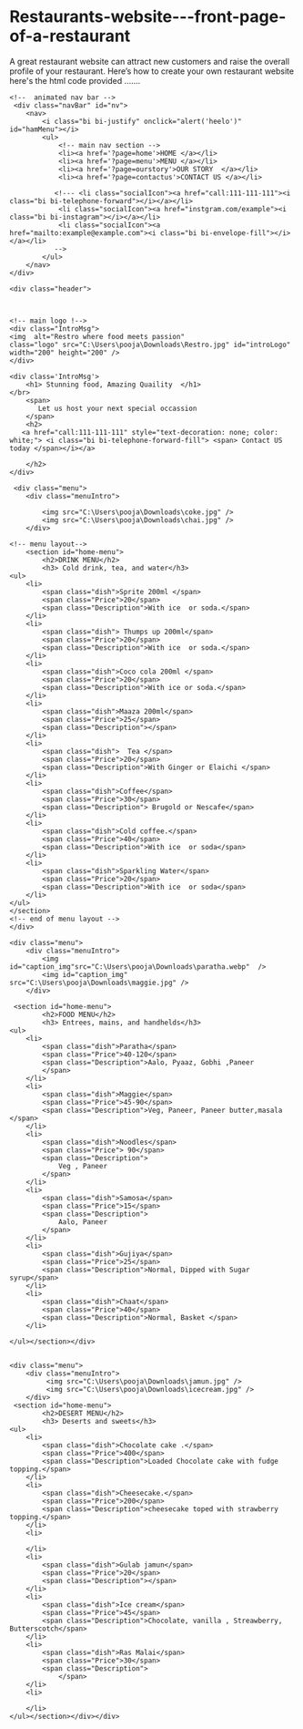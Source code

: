 # Restaurants-website---front-page-of-a-restaurant
A great restaurant website can attract new customers and raise the overall profile of your restaurant. Here’s how to create your own restaurant website
here's the html code provided .......
<html>

<head>
	<title> Restraurant </title>
    <meta charset="UTF-8">
    <meta http-equiv="X-UA-Compatible" content="IE=edge">
    <meta name="viewport" content="width=device-width, initial-scale=1.0">
    <link rel="stylesheet" href='./css/main.css' />
    <link rel="shortcut icon" href="C:\Users\pooja\Downloads\front image.jpg"/>
    <!---<script src="./js/anime.min.js"></script>    
    <script src="js/intro.js"></script>-->
    <link rel="stylesheet" href="root.css">
    
</head>
<body>

    <!--  animated nav bar -->
     <div class="navBar" id="nv">
        <nav>
            <i class="bi bi-justify" onclick="alert('heelo')" id="hamMenu"></i>
            <ul>
                <!-- main nav section -->
                <li><a href='?page=home'>HOME </a></li>
                <li><a href='?page=menu'>MENU </a></li>
                <li><a href='?page=ourstory'>OUR STORY  </a></li>
                <li><a href='?page=contactus'>CONTACT US </a></li>
                  
               <!--- <li class="socialIcon"><a href="call:111-111-111"><i class="bi bi-telephone-forward"></i></a></li>
                <li class="socialIcon"><a href="instgram.com/example"><i class="bi bi-instagram"></i></a></li>
                <li class="socialIcon"><a href="mailto:example@example.com"><i class="bi bi-envelope-fill"></i></a></li>
               -->
            </ul>
        </nav>
    </div>  
    
    <div class="header">

       
         
    <!-- main logo !-->
	<div class="IntroMsg">
    <img  alt="Restro where food meets passion" 
    class="logo" src="C:\Users\pooja\Downloads\Restro.jpg" id="introLogo" width="200" height="200" />
    </div>
    
	<div class='IntroMsg'>
        <h1> Stunning food, Amazing Quaility  </h1>
    </br>
        <span>
           Let us host your next special occassion
        </span>
        <h2>
       <a href="call:111-111-111" style="text-decoration: none; color: white;"> <i class="bi bi-telephone-forward-fill"> <span> Contact US today </span></i></a>
       
        </h2>
	</div>
        
     <div class="menu">   
        <div class="menuIntro">     
            
            <img src="C:\Users\pooja\Downloads\coke.jpg" />
            <img src="C:\Users\pooja\Downloads\chai.jpg" />
        </div>
            
    <!-- menu layout-->
        <section id="home-menu">
            <h2>DRINK MENU</h2>
			<h3> Cold drink, tea, and water</h3>
	<ul>
		<li>
			<span class="dish">Sprite 200ml </span>
			<span class="Price">20</span>
			<span class="Description">With ice  or soda.</span>
		</li>
		<li>
			<span class="dish"> Thumps up 200ml</span>
			<span class="Price">20</span>
			<span class="Description">With ice  or soda.</span>
		</li>
		<li>
			<span class="dish">Coco cola 200ml </span>
			<span class="Price">20</span>
			<span class="Description">With ice or soda.</span>
		</li>
		<li>
			<span class="dish">Maaza 200ml</span>
			<span class="Price">25</span>
			<span class="Description"></span>
		</li>
		<li>
			<span class="dish">  Tea </span>
			<span class="Price">20</span>
			<span class="Description">With Ginger or Elaichi </span>
		</li>
		<li>
			<span class="dish">Coffee</span>
			<span class="Price">30</span>
			<span class="Description"> Brugold or Nescafe</span>
		</li>
		<li>
			<span class="dish">Cold coffee.</span>
			<span class="Price">40</span>
			<span class="Description">With ice  or soda</span>
		</li>
		<li>
			<span class="dish">Sparkling Water</span>
			<span class="Price">20</span>
			<span class="Description">With ice  or soda</span>
		</li>
	</ul>
    </section>
    <!-- end of menu layout -->
    </div>

    <div class="menu">   
        <div class="menuIntro">    
            <img  id="caption_img"src="C:\Users\pooja\Downloads\paratha.webp"  />  
            <img id="caption_img" src="C:\Users\pooja\Downloads\maggie.jpg" />
        </div>
 
     <section id="home-menu">
            <h2>FOOD MENU</h2>
			<h3> Entrees, mains, and handhelds</h3>
	<ul>
		<li>
			<span class="dish">Paratha</span>
			<span class="Price">40-120</span>
			<span class="Description">Aalo, Pyaaz, Gobhi ,Paneer  
			</span>
		</li>
		<li>
			<span class="dish">Maggie</span>
			<span class="Price">45-90</span>
			<span class="Description">Veg, Paneer, Paneer butter,masala </span>
		</li>
		<li>
			<span class="dish">Noodles</span>
			<span class="Price"> 90</span>
			<span class="Description">
				Veg , Paneer 
			</span>
		</li>
		<li>
			<span class="dish">Samosa</span>
			<span class="Price">15</span>
			<span class="Description">
				Aalo, Paneer
			</span>
		</li>
		<li>
			<span class="dish">Gujiya</span>
			<span class="Price">25</span>
			<span class="Description">Normal, Dipped with Sugar syrup</span>
		</li>
		<li>
			<span class="dish">Chaat</span>
			<span class="Price">40</span>
			<span class="Description">Normal, Basket </span>
		</li>
		
	</ul></section></div>


    <div class="menu">   
        <div class="menuIntro">    
             <img src="C:\Users\pooja\Downloads\jamun.jpg" />
             <img src="C:\Users\pooja\Downloads\icecream.jpg" />
        </div>
     <section id="home-menu">
            <h2>DESERT MENU</h2>
			<h3> Deserts and sweets</h3>
	<ul>
		<li>
			<span class="dish">Chocolate cake .</span>
			<span class="Price">400</span>
			<span class="Description">Loaded Chocolate cake with fudge topping.</span>
		</li>
		<li>
			<span class="dish">Cheesecake.</span>
			<span class="Price">200</span>
			<span class="Description">cheesecake toped with strawberry topping.</span>
		</li>
		<li>
			
		</li>
		<li>
			<span class="dish">Gulab jamun</span>
			<span class="Price">20</span>
			<span class="Description"></span>
		</li>
		<li>
			<span class="dish">Ice cream</span>
			<span class="Price">45</span>
			<span class="Description">Chocolate, vanilla , Streawberry, Butterscotch</span>
		</li>
		<li>
			<span class="dish">Ras Malai</span>
			<span class="Price">30</span>
			<span class="Description">
				</span>
		</li>
		<li>
			
		</li>
	</ul></section></div></div>


   

